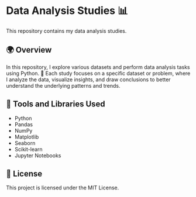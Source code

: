 # Data Analysis Studies 📊
This repository contains my data analysis studies. 

## 🌍 Overview
In this repository, I explore various datasets and perform data analysis tasks using Python. 🐍 Each study focuses on a specific dataset or problem, where I analyze the data, visualize insights, and draw conclusions to better understand the underlying patterns and trends.

## 🔨 Tools and Libraries Used
- Python
- Pandas
- NumPy
- Matplotlib
- Seaborn
- Scikit-learn
- Jupyter Notebooks

## 📜 License
This project is licensed under the MIT License.